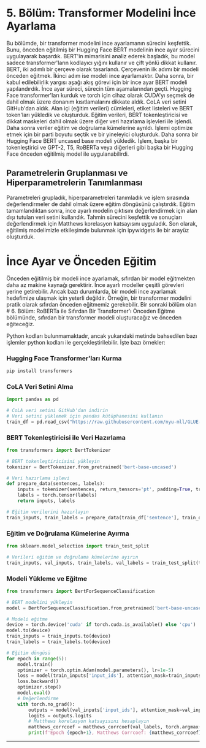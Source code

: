 # 5. Bölüm: Transformer Modelini İnce Ayarlama

Bu bölümde, bir transformer modelini ince ayarlamanın sürecini keşfettik. Bunu, önceden eğitilmiş bir Hugging Face BERT modelinin ince ayar sürecini uygulayarak başardık. BERT'in mimarisini analiz ederek başladık, bu model sadece transformer'ların kodlayıcı yığını kullanır ve çift yönlü dikkat kullanır. BERT, iki adımlı bir çerçeve olarak tasarlandı. Çerçevenin ilk adımı bir modeli önceden eğitmek. İkinci adım ise modeli ince ayarlamaktır. Daha sonra, bir kabul edilebilirlik yargısı aşağı akış görevi için bir ince ayar BERT modeli yapılandırdık. İnce ayar süreci, sürecin tüm aşamalarından geçti. Hugging Face transformer'ları kurduk ve torch için cihaz olarak CUDA'yı seçmek de dahil olmak üzere donanım kısıtlamalarını dikkate aldık. CoLA veri setini GitHub'dan aldık. Alan içi (eğitim verileri) cümleleri, etiket listeleri ve BERT token'ları yükledik ve oluşturduk. Eğitim verileri, BERT tokenleştiricisi ve dikkat maskeleri dahil olmak üzere diğer veri hazırlama işlevleri ile işlendi. Daha sonra veriler eğitim ve doğrulama kümelerine ayrıldı. İşlemi optimize etmek için bir parti boyutu seçtik ve bir yineleyici oluşturduk. Daha sonra bir Hugging Face BERT uncased base modeli yükledik. İşlem, başka bir tokenleştirici ve GPT-2, T5, RoBERTa veya diğerleri gibi başka bir Hugging Face önceden eğitilmiş model ile uygulanabilirdi.

## Parametrelerin Gruplanması ve Hiperparametrelerin Tanımlanması

Parametreleri grupladık, hiperparametreleri tanımladık ve işlem sırasında değerlendirmeler de dahil olmak üzere eğitim döngüsünü çalıştırdık. Eğitim tamamlandıktan sonra, ince ayarlı modelin çıktısını değerlendirmek için alan dışı tutulan veri setini kullandık. Tahmin sürecini keşfettik ve sonuçları değerlendirmek için Matthews korelasyon katsayısını uyguladık. Son olarak, eğitilmiş modelimizle etkileşimde bulunmak için ipywidgets ile bir arayüz oluşturduk.

# İnce Ayar ve Önceden Eğitim

Önceden eğitilmiş bir modeli ince ayarlamak, sıfırdan bir model eğitmekten daha az makine kaynağı gerektirir. İnce ayarlı modeller çeşitli görevleri yerine getirebilir. Ancak bazı durumlarda, bir modeli ince ayarlamak hedefimize ulaşmak için yeterli değildir. Örneğin, bir transformer modelini pratik olarak sıfırdan önceden eğitmemiz gerekebilir. Bir sonraki bölüm olan # 6. Bölüm: RoBERTa ile Sıfırdan Bir Transformer'ı Önceden Eğitme bölümünde, sıfırdan bir transformer modeli oluşturacağız ve önceden eğiteceğiz.

Python kodları bulunmamaktadır, ancak yukarıdaki metinde bahsedilen bazı işlemler python kodları ile gerçekleştirilebilir. İşte bazı örnekler:

### Hugging Face Transformer'ları Kurma

```python
pip install transformers
```

### CoLA Veri Setini Alma

```python
import pandas as pd

# CoLA veri setini GitHub'dan indirin
# Veri setini yüklemek için pandas kütüphanesini kullanın
train_df = pd.read_csv("https://raw.githubusercontent.com/nyu-mll/GLUE-baselines/master/data/CoLA/train.tsv", sep='\t')
```

### BERT Tokenleştiricisi ile Veri Hazırlama

```python
from transformers import BertTokenizer

# BERT tokenleştiricisini yükleyin
tokenizer = BertTokenizer.from_pretrained('bert-base-uncased')

# Veri hazırlama işlevi
def prepare_data(sentences, labels):
    inputs = tokenizer(sentences, return_tensors='pt', padding=True, truncation=True)
    labels = torch.tensor(labels)
    return inputs, labels

# Eğitim verilerini hazırlayın
train_inputs, train_labels = prepare_data(train_df['sentence'], train_df['label'])
```

### Eğitim ve Doğrulama Kümelerine Ayırma

```python
from sklearn.model_selection import train_test_split

# Verileri eğitim ve doğrulama kümelerine ayırın
train_inputs, val_inputs, train_labels, val_labels = train_test_split(train_inputs, train_labels, test_size=0.2, random_state=42)
```

### Modeli Yükleme ve Eğitme

```python
from transformers import BertForSequenceClassification

# BERT modelini yükleyin
model = BertForSequenceClassification.from_pretrained('bert-base-uncased', num_labels=2)

# Modeli eğitme
device = torch.device('cuda' if torch.cuda.is_available() else 'cpu')
model.to(device)
train_inputs = train_inputs.to(device)
train_labels = train_labels.to(device)

# Eğitim döngüsü
for epoch in range(5):
    model.train()
    optimizer = torch.optim.Adam(model.parameters(), lr=1e-5)
    loss = model(train_inputs['input_ids'], attention_mask=train_inputs['attention_mask'], labels=train_labels)
    loss.backward()
    optimizer.step()
    model.eval()
    # Değerlendirme
    with torch.no_grad():
        outputs = model(val_inputs['input_ids'], attention_mask=val_inputs['attention_mask'])
        logits = outputs.logits
        # Matthews korelasyon katsayısını hesaplayın
        matthews_corrcoef = matthews_corrcoef(val_labels, torch.argmax(logits, dim=1))
        print(f'Epoch {epoch+1}, Matthews Corrcoef: {matthews_corrcoef}')
```

---

